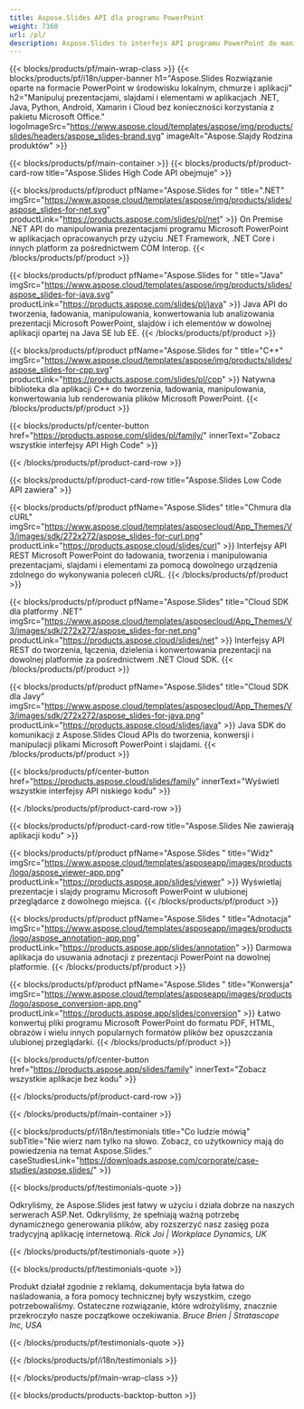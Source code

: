 ```yaml
---
title: Aspose.Slides API dla programu PowerPoint
weight: 7160
url: /pl/
description: Aspose.Slides to interfejs API programu PowerPoint do manipulowania prezentacjami, a chmura zapewnia interfejs API chmury slajdów.
---
```


{{< blocks/products/pf/main-wrap-class >}}
{{< blocks/products/pf/i18n/upper-banner h1="Aspose.Slides Rozwiązanie oparte na formacie PowerPoint w środowisku lokalnym, chmurze i aplikacji" h2="Manipuluj prezentacjami, slajdami i elementami w aplikacjach .NET, Java, Python, Android, Xamarin i Cloud bez konieczności korzystania z pakietu Microsoft Office." logoImageSrc="https://www.aspose.cloud/templates/aspose/img/products/slides/headers/aspose_slides-brand.svg" imageAlt="Aspose.Slajdy Rodzina produktów" >}}

{{< blocks/products/pf/main-container >}}
{{< blocks/products/pf/product-card-row title="Aspose.Slides High Code API obejmuje" >}}

{{< blocks/products/pf/product pfName="Aspose.Slides for " title=".NET" imgSrc="https://www.aspose.cloud/templates/aspose/img/products/slides/aspose_slides-for-net.svg" productLink="https://products.aspose.com/slides/pl/net" >}}
On Premise .NET API do manipulowania prezentacjami programu Microsoft PowerPoint w aplikacjach opracowanych przy użyciu .NET Framework, .NET Core i innych platform za pośrednictwem COM Interop.
{{< /blocks/products/pf/product >}}

{{< blocks/products/pf/product pfName="Aspose.Slides for " title="Java" imgSrc="https://www.aspose.cloud/templates/aspose/img/products/slides/aspose_slides-for-java.svg" productLink="https://products.aspose.com/slides/pl/java" >}}
Java API do tworzenia, ładowania, manipulowania, konwertowania lub analizowania prezentacji Microsoft PowerPoint, slajdów i ich elementów w dowolnej aplikacji opartej na Java SE lub EE.
{{< /blocks/products/pf/product >}}

{{< blocks/products/pf/product pfName="Aspose.Slides for " title="C++" imgSrc="https://www.aspose.cloud/templates/aspose/img/products/slides/aspose_slides-for-cpp.svg" productLink="https://products.aspose.com/slides/pl/cpp" >}}
Natywna biblioteka dla aplikacji C++ do tworzenia, ładowania, manipulowania, konwertowania lub renderowania plików Microsoft PowerPoint.
{{< /blocks/products/pf/product >}}

{{< blocks/products/pf/center-button href="https://products.aspose.com/slides/pl/family/" innerText="Zobacz wszystkie interfejsy API High Code" >}}

{{< /blocks/products/pf/product-card-row >}}

{{< blocks/products/pf/product-card-row title="Aspose.Slides Low Code API zawiera" >}}

{{< blocks/products/pf/product pfName="Aspose.Slides" title="Chmura dla cURL" imgSrc="https://www.aspose.cloud/templates/asposecloud/App_Themes/V3/images/sdk/272x272/aspose_slides-for-curl.png" productLink="https://products.aspose.cloud/slides/curl" >}}
Interfejsy API REST Microsoft PowerPoint do ładowania, tworzenia i manipulowania prezentacjami, slajdami i elementami za pomocą dowolnego urządzenia zdolnego do wykonywania poleceń cURL.
{{< /blocks/products/pf/product >}}

{{< blocks/products/pf/product pfName="Aspose.Slides" title="Cloud SDK dla platformy .NET" imgSrc="https://www.aspose.cloud/templates/asposecloud/App_Themes/V3/images/sdk/272x272/aspose_slides-for-net.png" productLink="https://products.aspose.cloud/slides/net" >}}
Interfejsy API REST do tworzenia, łączenia, dzielenia i konwertowania prezentacji na dowolnej platformie za pośrednictwem .NET Cloud SDK.
{{< /blocks/products/pf/product >}}

{{< blocks/products/pf/product pfName="Aspose.Slides" title="Cloud SDK dla Javy" imgSrc="https://www.aspose.cloud/templates/asposecloud/App_Themes/V3/images/sdk/272x272/aspose_slides-for-java.png" productLink="https://products.aspose.cloud/slides/java" >}}
Java SDK do komunikacji z Aspose.Slides Cloud APIs do tworzenia, konwersji i manipulacji plikami Microsoft PowerPoint i slajdami.
{{< /blocks/products/pf/product >}}

{{< blocks/products/pf/center-button href="https://products.aspose.cloud/slides/family" innerText="Wyświetl wszystkie interfejsy API niskiego kodu" >}}

{{< /blocks/products/pf/product-card-row >}}

{{< blocks/products/pf/product-card-row title="Aspose.Slides Nie zawierają aplikacji kodu" >}}

{{< blocks/products/pf/product pfName="Aspose.Slides " title="Widz" imgSrc="https://www.aspose.cloud/templates/asposeapp/images/products/logo/aspose_viewer-app.png" productLink="https://products.aspose.app/slides/viewer" >}}
Wyświetlaj prezentacje i slajdy programu Microsoft PowerPoint w ulubionej przeglądarce z dowolnego miejsca.
{{< /blocks/products/pf/product >}}

{{< blocks/products/pf/product pfName="Aspose.Slides " title="Adnotacja" imgSrc="https://www.aspose.cloud/templates/asposeapp/images/products/logo/aspose_annotation-app.png" productLink="https://products.aspose.app/slides/annotation" >}}
Darmowa aplikacja do usuwania adnotacji z prezentacji PowerPoint na dowolnej platformie.
{{< /blocks/products/pf/product >}}

{{< blocks/products/pf/product pfName="Aspose.Slides " title="Konwersja" imgSrc="https://www.aspose.cloud/templates/asposeapp/images/products/logo/aspose_conversion-app.png" productLink="https://products.aspose.app/slides/conversion" >}}
Łatwo konwertuj pliki programu Microsoft PowerPoint do formatu PDF, HTML, obrazów i wielu innych popularnych formatów plików bez opuszczania ulubionej przeglądarki.
{{< /blocks/products/pf/product >}}

{{< blocks/products/pf/center-button href="https://products.aspose.app/slides/family" innerText="Zobacz wszystkie aplikacje bez kodu" >}}

{{< /blocks/products/pf/product-card-row >}}

{{< /blocks/products/pf/main-container >}}

{{< blocks/products/pf/i18n/testimonials title="Co ludzie mówią" subTitle="Nie wierz nam tylko na słowo. Zobacz, co użytkownicy mają do powiedzenia na temat Aspose.Slides." caseStudiesLink="https://downloads.aspose.com/corporate/case-studies/aspose.slides/" >}}

{{< blocks/products/pf/testimonials-quote >}}
<p class="first">
Odkryliśmy, że Aspose.Slides jest łatwy w użyciu i działa dobrze na naszych serwerach ASP.Net. Odkryliśmy, że spełniają ważną potrzebę dynamicznego generowania plików, aby rozszerzyć nasz zasięg poza tradycyjną aplikację internetową.
 <em>
  Rick Joi | Workplace Dynamics, UK
 </em>
</p>

{{< /blocks/products/pf/testimonials-quote >}}

{{< blocks/products/pf/testimonials-quote >}}
<p class="second">
Produkt działał zgodnie z reklamą, dokumentacja była łatwa do naśladowania, a fora pomocy technicznej były wszystkim, czego potrzebowaliśmy. Ostateczne rozwiązanie, które wdrożyliśmy, znacznie przekroczyło nasze początkowe oczekiwania.
 <em>
  Bruce Brien | Stratascope Inc, USA
 </em>
</p>

{{< /blocks/products/pf/testimonials-quote >}}

{{< /blocks/products/pf/i18n/testimonials >}}

{{< /blocks/products/pf/main-wrap-class >}}

{{< blocks/products/products-backtop-button >}}